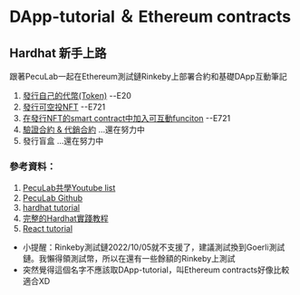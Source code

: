 # DApp-tutorial ＆ Ethereum contracts
## Hardhat 新手上路

跟著PecuLab一起在Ethereum測試鏈Rinkeby上部署合約和基礎DApp互動筆記
1. [發行自己的代幣(Token)](CreateToken.md) --E20
2. [發行可空投NFT](createNFT.md) --E721
3. [在發行NFT的smart contract中加入可互動funciton](AddContractFunction.md) --E721
4. [驗證合約 & 代銷合約](Verifycontract_CreateRevealNFT.md) ...還在努力中
5. 發行盲盒 ...還在努力中

### 參考資料：
1. [PecuLab共學Youtube list](https://www.youtube.com/playlist?list=PLH3VeiMX0ckiCqHLpLIBOMXQRtF_Vs3Eo)
2. [PecuLab Github](https://github.com/pecu/PecuLab4SEP)
3. [hardhat tutorial](https://hardhat.org/tutorial)
4. [完整的Hardhat實踐教程](https://medium.com/my-blockchain-development-daily-journey/%E5%AE%8C%E6%95%B4%E7%9A%84hardhat%E5%AF%A6%E8%B8%90%E6%95%99%E7%A8%8B-a9b005aa4c12)
5. [React tutorial](https://create-react-app.dev/docs/getting-started)

* 小提醒：Rinkeby測試鏈2022/10/05就不支援了，建議測試換到Goerli測試鏈。我懶得領測試幣，所以在還有一些餘額的Rinkeby上測試
* 突然覺得這個名字不應該取DApp-tutorial，叫Ethereum contracts好像比較適合XD


